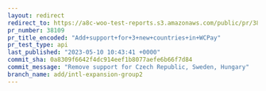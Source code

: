 ```yaml
---
layout: redirect
redirect_to: https://a8c-woo-test-reports.s3.amazonaws.com/public/pr/38109/api/index.html
pr_number: 38109
pr_title_encoded: "Add+support+for+3+new+countries+in+WCPay"
pr_test_type: api
last_published: "2023-05-10 10:43:41 +0000"
commit_sha: 0a8309f6642f4dc914eef1b8077aefe6b66f7d84
commit_message: "Remove support for Czech Republic, Sweden, Hungary"
branch_name: add/intl-expansion-group2
---
```

